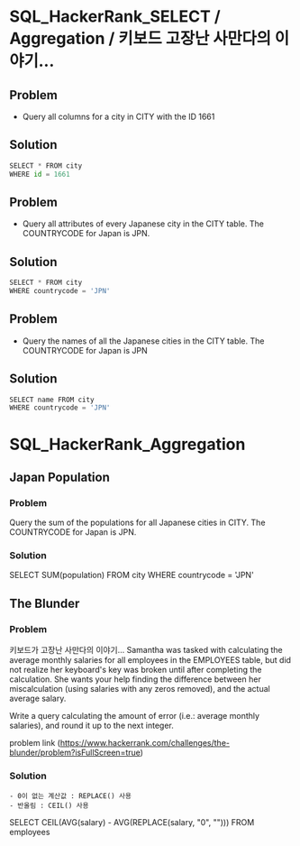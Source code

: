 # SQL_HackerRank_SELECT / Aggregation / 키보드 고장난 사만다의 이야기...

## Problem
- Query all columns for a city in CITY with the ID 1661

## Solution


```python
SELECT * FROM city
WHERE id = 1661
```

## Problem
- Query all attributes of every Japanese city in the CITY table. The COUNTRYCODE for Japan is JPN.

## Solution


```python
SELECT * FROM city
WHERE countrycode = 'JPN'
```

## Problem
- Query the names of all the Japanese cities in the CITY table. The COUNTRYCODE for Japan is JPN

## Solution


```python
SELECT name FROM city
WHERE countrycode = 'JPN'
```

# SQL_HackerRank_Aggregation

## Japan Population

### Problem
Query the sum of the populations for all Japanese cities in CITY. The COUNTRYCODE for Japan is JPN.

### Solution

SELECT SUM(population)
FROM city
WHERE countrycode = 'JPN'

## The Blunder

### Problem
키보드가 고장난 사만다의 이야기...
Samantha was tasked with calculating the average monthly salaries for all employees in the EMPLOYEES table, but did not realize her keyboard's  key was broken until after completing the calculation. She wants your help finding the difference between her miscalculation (using salaries with any zeros removed), and the actual average salary.

Write a query calculating the amount of error (i.e.:  average monthly salaries), and round it up to the next integer.

problem link (https://www.hackerrank.com/challenges/the-blunder/problem?isFullScreen=true)

### Solution
    - 0이 없는 계산값 : REPLACE() 사용
    - 반올림 : CEIL() 사용

SELECT CEIL(AVG(salary) - AVG(REPLACE(salary, "0", "")))
FROM employees
